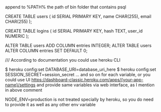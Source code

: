 append to %PATH% the path of bin folder that contains psql

CREATE TABLE users (
	id SERIAL PRIMARY KEY,
	name CHAR(255),
	email CHAR(255)
);

CREATE TABLE logins (
	id SERIAL PRIMARY KEY,
	hash TEXT,
	user_id NUMERIC
);

ALTER TABLE users ADD COLUMN entries INTEGER;
ALTER TABLE users ALTER COLUMN entries SET DEFAULT 0;

///
According to documentation you could use heroku CLI

$ heroku config:set DATABASE_URI=database_uri_here
$ heroku config:set SESSION_SECRET=session_secret
... and so on for each variable, 
or you could use UI https://dashboard-classic.heroku.com/apps/{your-app-name}/settings and provide same variables via web interface, as I mention in above comment

NODE_ENV=production is not treated specially by heroku, so you do need to provide it as well as any other env variable